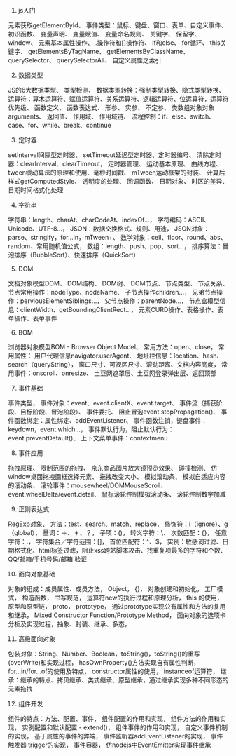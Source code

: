 1. js入门

元素获取getElementById、
事件类型：鼠标、键盘、窗口、表单、自定义事件、
初识函数、
变量声明、
变量赋值、
变量命名规则、
关键字、
保留字、
window、
元素基本属性操作、
.操作符和[]操作符、
if和else、
for循环、
this关键字、
getElementsByTagName、
getElementsByClassName、
querySelector、
querySelectorAll、
自定义属性之索引

2. 数据类型

JS的6大数据类型、
类型检测、
数据类型转换：强制类型转换、隐式类型转换、
运算符：算术运算符、赋值运算符、关系运算符、逻辑运算符、位运算符，运算符优先级、
函数定义、
函数表达式、
形参、
实参、
不定参、
类数组对象对象arguments、
返回值、
作用域、
作用域链、
流程控制：if、else、switch、case、for、while、break、continue

3. 定时器

setInterval间隔型定时器、
setTimeout延迟型定时器、定时器编号、
清除定时器：clearInterval、clearTimeout，
定时器管理、
运动基本原理、
曲线方程、
tween缓动算法的原理和使用、毫秒时间戳、
mTween运动框架的封装、
计算后样式getComputedStyle、
透明度的处理、
回调函数、
日期对象、
时区的差异、
日期时间格式化处理

4. 字符串

字符串：length、charAt、charCodeAt、indexOf...，
字符编码：ASCII、Unicode、UTF-8...，
JSON：数据交换格式、规则、用途，
JSON对象：parse、stringify，for...in，mTween+、
数学对象：ceil、floor、round、abs、random、常用随机值公式，
数组：length、push、pop、sort...，
排序算法：冒泡排序（BubbleSort）、快速排序（QuickSort）


5. DOM

文档对象模型DOM、
DOM结构、
DOM树、
DOM节点、
节点类型、
节点关系、
节点常用操作：nodeType、nodeName、
子节点操作children...，
兄弟节点操作：perviousElementSiblings...，
父节点操作：parentNode...，
节点盒模型信息：clientWidth、getBoundingClientRect...，
元素CURD操作、表格操作、表单操作、表单事件

6. BOM

浏览器对象模型BOM - Browser Object Model、
常用方法：open、close，
常用属性： 用户代理信息navigator.userAgent、
地址栏信息：location、hash、search（queryString），
窗口尺寸、可视区尺寸、滚动距离、文档内容高度，
常用事件：onscroll、onresize、
土豆网遮罩层、土豆网登录弹出层、返回顶部

7. 事件基础

事件类型，
事件对象：event、event.clientX、event.target、
事件流（捕获阶段、目标阶段、冒泡阶段）、
事件委托、
阻止冒泡event.stopPropagation()、
事件函数绑定：属性绑定、addEventListener、
事件函数注销，键盘事件：keydown，event.which...，
事件默认行为，阻止默认行为：event.preventDefault()、
上下文菜单事件：contextmenu

8. 事件应用

拖拽原理、
限制范围的拖拽、
京东商品图片放大镜预览效果、
碰撞检测、
仿window桌面拖拽画框选择元素、
拖拽改变大小、
模拟滚动条、
模拟自适应内容的滚动条、
滚轮事件：mousewheel/DOMMouseScroll、event.wheelDelta/event.detail、
鼠标滚轮控制模拟滚动条、
滚轮控制数字加减

9. 正则表达式

RegExp对象、
方法：test、search、match、replace，
修饰符：i（ignore）、g（global），
量词：＋、＊、？，
子项：()，
转义字符：\、
次数匹配：{}，
任意字符：.，
字符集合／字符范围：[]，
首位匹配符：^、$，
实例：敏感词过滤、日期格式化、html标签过滤，阻止xss跨站脚本攻击、找重复项最多的字符和个数、QQ/邮箱/手机号码/邮箱 验证

10. 面向对象基础

对象的组成：成员属性、成员方法，
Object，
{}，
对象创建和初始化，
工厂模式，
构造函数，
书写规范，
运算符new的执行过程和原理分析，
this 的使用，
原型和原型链，
proto，
prototype，
通过prototype实现公有属性和方法的复用和继承，
Mixed Constructor Function/Prototype Method，
面向对象的选项卡分析及实现过程，抽象、封装、继承、多态，


11. 高级面向对象

包装对象：String、Number、Boolean，toString()，toString()的重写(overWrite)和实现过程，
hasOwnProperty()方法实现自有属性判断，
for...in/for...of的使用及特点，
constructor属性的使用，
instanceof运算符，
继承：继承的特点、拷贝继承、类式继承、原型继承，通过继承实现多种不同形态的元素拖拽

12. 组件开发

组件的特点：方法、配置、事件，
组件配置的作用和实现，
组件方法的作用和实现，
实例配置和默认配置 - extend()，
组件事件的作用和实现，
自定义事件机制的实现，
基于属性的事件的弊端，
事件监听器addEventListener的实现，
事件触发器 trigger的实现，
事件容器，
仿nodejs中EventEmitter实现事件继承
